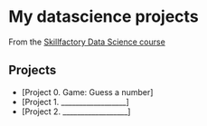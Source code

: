 # My datascience projects
From the [Skillfactory Data Science course](https://skillfactory.ru/data-scientist)

## Projects
* [Project 0. Game: Guess a number]
* [Project 1.   __________________]
* [Project 2.   __________________]